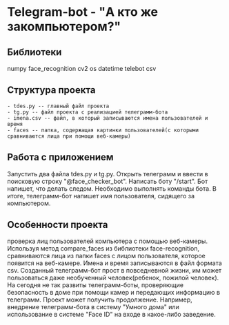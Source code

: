 # Telegram-bot - "А кто же закомпьютером?"
 
## Библиотеки
numpy
face_recognition
cv2
os
datetime
telebot 
csv


## Структура проекта
	- tdes.py -- главный файл проекта
	- tg.py -- файл проекта с реализацией телеграмм-бота
	- imena.csv -- файл, в который записываются имена пользователей и время
	- faces -- папка, содержащая картинки пользователей(с которыми сравниваются лица при помощи веб-камеры)

	

## Работа с приложением
Запустить два файла tdes.py и tg.py.
Открыть телеграмм и ввести в поисковую строку "@face_checker_bot".
Написать боту "/start".
Бот напишет, что делать следом.
Необходимо выполнять команды бота.
В итоге, телеграмм-бот напишет имя пользователя, сидящего за компьютером.  

## Особенности проекта
проверка лиц пользователей компьютера с помощью веб-камеры. 
Используя метод compare_faces из библиотеки face-recognition, сравниваются лица из папки faces с лицом пользователя, которое появится на веб-камере. 
Имена и время записываются в файл формата csv.
Созданный телеграмм-бот прост в повседневной жизни, им может пользоваться даже необученный человек(ребенок, пожилой человек).
На сегодня не так развиты телеграмм-боты, проверяющие безопасность в доме при помощи камер и передающих информацию в телеграмм. 
Проект может получить продолжение. Например, внедрение телеграмм-бота в систему "Умного дома" или использование в системе "Face ID" на входе в какое-либо заведение.

